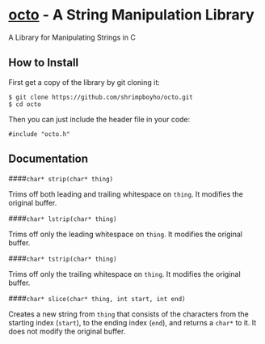 [octo]() - A String Manipulation Library
========================================

A Library for Manipulating Strings in C

How to Install
--------------

First get a copy of the library by git cloning it:

```
$ git clone https://github.com/shrimpboyho/octo.git
$ cd octo
```

Then you can just include the header file in your code:

```
#include "octo.h"
```

Documentation
-------------

####```char* strip(char* thing)```
	
Trims off both leading and trailing whitespace on ```thing```. It modifies the original buffer.

####```char* lstrip(char* thing)```
	
Trims off only the leading whitespace on ```thing```. It modifies the original buffer.

####```char* tstrip(char* thing)```
	
Trims off only the trailing whitespace on ```thing```. It modifies the original buffer.

####```char* slice(char* thing, int start, int end)```
	
Creates a new string from ```thing``` that consists of the characters from the starting index (```start```), to the ending index (```end```), and returns a ```char*``` to it. It does not modify the original buffer.
	
